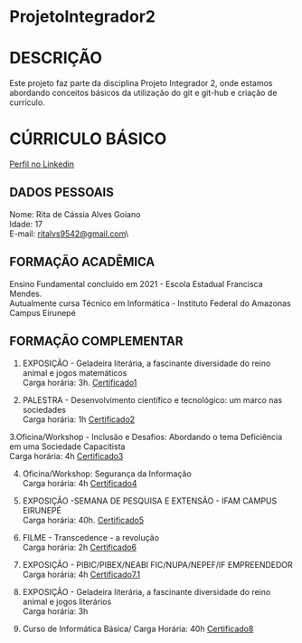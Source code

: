 # ProjetoIntegrador2

# DESCRIÇÃO

Este projeto faz parte da disciplina Projeto Integrador 2, onde estamos abordando conceitos básicos da utilização do git e git-hub e criação de currículo.

# CÚRRICULO BÁSICO
[Perfil no Linkedin](https://www.linkedin.com/in/rita-alves-641399302?utm_source=share&utm_campaign=share_via&utm_content=profile&utm_medium=android_app)

## DADOS PESSOAIS

Nome: Rita de Cássia Alves Goiano\
Idade: 17\
E-mail: ritalvs9542@gmail.com\

## FORMAÇÃO ACADÊMICA

Ensino Fundamental concluido em 2021 - Escola Estadual Francisca Mendes.\
Autualmente cursa Técnico em Informática - Instituto Federal do Amazonas Campus Eirunepé

## FORMAÇÃO COMPLEMENTAR

1. EXPOSIÇÃO - Geladeira literária, a fascinante diversidade do reino animal e jogos matemáticos\
Carga horária: 3h.
[Certificado1](Certificado_1.pdf)

2. PALESTRA - Desenvolvimento científico e tecnológico: um marco nas sociedades\
Carga horária: 1h
[Certificado2](Certificado_2.pdf)

3.Oficina/Workshop - Inclusão e Desafios: Abordando o tema Deficiência em uma Sociedade Capacitista\
Carga horária: 4h
[Certificado3](Certificado_3.pdf)

4. Oficina/Workshop: Segurança da Informação\
Carga horária: 4h
[Certificado4](Certificado_4.pdf)

5. EXPOSIÇÃO -SEMANA DE PESQUISA E EXTENSÃO - IFAM CAMPUS EIRUNEPÉ\
Carga horária: 40h.
[Certificado5](Certificado_5.pdf)

6. FILME - Transcedence - a revolução\
Carga horária: 2h
[Certificado6](Certificado_6.pdf)

7. EXPOSIÇÃO - PIBIC/PIBEX/NEABI FIC/NUPA/NEPEF/IF EMPREENDEDOR\
Carga horária: 4h
[Certificado7.1](Certificado_7.1.pdf)

8. EXPOSIÇÃO - Geladeira literária, a fascinante diversidade do reino animal e jogos literários\
Carga horária: 3h

9. Curso de Informática Básica/ Carga Horária: 40h
[Certificado8](Certificado_curso_de_informática)  
